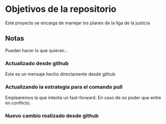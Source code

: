 # Objetivos de la repositorio

Este proyecto se encarga de manejar los planes de la liga de la justicia


## Notas
Pueden hacer lo que quieran...

### Actualizado desde github
Este es un mensaje hecho directamente desde github

### Actualizando la estrategia para el comando pull

Emplearemos la que intenta un fast-forward. En caso de no poder que entre en conflicto.

### Nuevo cambio realizado desde github

